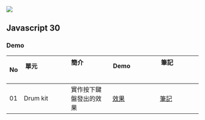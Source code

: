 ![](https://javascript30.com/images/JS3-social-share.png)

## Javascript 30



### Demo

| No | 單元                                       | 簡介                                       | Demo                                   | 筆記                                       |
| --- |---------------------------------------- | ---------------------------------------- | ---------------------------------------- | ---------------------------------------- |
| 01 | Drum kit                              | 實作按下鍵盤發出的效果                              | [效果](https://codepen.io/u9965522/pen/BxPOrw) | [筆記](https://github.com/ktnote/Javascript30/tree/master/01-Drum%20Kit) |

